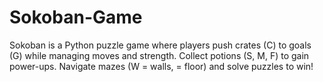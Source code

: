 # Sokoban-Game
Sokoban is a Python puzzle game where players push crates (C) to goals (G) while managing moves and strength. Collect potions (S, M, F) to gain power-ups. Navigate mazes (W = walls, = floor) and solve puzzles to win!
